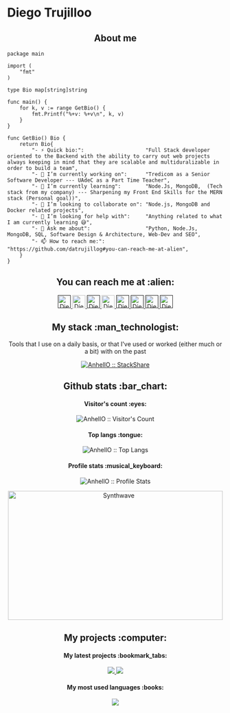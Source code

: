 # Diego Trujilloo

<h2 align="center">About me</h2>

```golang
package main

import (
	"fmt"
)

type Bio map[string]string

func main() {
	for k, v := range GetBio() {
		fmt.Printf("%+v: %+v\n", k, v)
	}
}

func GetBio() Bio {
	return Bio{
		"- ⚡ Quick bio:":                    "Full Stack developer oriented to the Backend with the ability to carry out web projects always keeping in mind that they are scalable and multiduralizable in order to build a team",
		"- 🔭 I’m currently working on":      "Tredicom as a Senior Software Developer --- UAdeC as a Part Time Teacher",
		"- 🌱 I’m currently learning":        "Node.Js, MongoDB,  (Tech stack from my company) --- Sharpening my Front End Skills for the MERN stack (Personal goal))",
		"- 👯 I’m looking to collaborate on": "Node.js, MongoDB and Docker related projects",
		"- 🤔 I’m looking for help with":     "Anything related to what I am currently learning 😅",
		"- 💬 Ask me about":                  "Python, Node.Js, MongoDB, SQL, Software Design & Architecture, Web-Dev and SEO",
		"- 📫 How to reach me:":              "https://github.com/datrujillog#you-can-reach-me-at-alien",
	}
}
```

<h2 align="center">You can reach me at :alien:</h2>

<p align="center">
  <a href="">
    <img src="https://d2fltix0v2e0sb.cloudfront.net/dev-badge.svg" alt="Diego Trujillo DEV Profile" height="30" width="30">
  </a>

  <a href="https://www.linkedin.com/in/trujillo-diego/">
    <img src="https://www.vectorlogo.zone/logos/linkedin/linkedin-icon.svg" alt="Diego Trujillo  LinkedIn Profile" height="30" width="30">
  </a>

  <a href="">
    <img src="https://www.vectorlogo.zone/logos/stackoverflow/stackoverflow-icon.svg" alt="Diego Trujillo  Stack Overflow Profile" height="30" width="30">
  </a>

  <a href="https://stackexchange.com/users/3525056/angel-santiago-jaime-zavala">
    <img src="https://www.vectorlogo.zone/logos/stackexchange/stackexchange-icon.svg" alt="Diego Trujillo  Stack Exchange Profile" height="30" width="30">
  </a>

  <a href="">
    <img src="https://cdn.worldvectorlogo.com/logos/stackshare.svg" alt="Diego Trujillo  StackShare Profile" height="30" width="30">
  </a>
  
  <a href="">
    <img src="https://www.vectorlogo.zone/logos/gitlab/gitlab-icon.svg" alt="Diego Trujillo  GitLab Profile" height="30" width="30">
  </a>
  
  <a href="">
    <img src="https://www.vectorlogo.zone/logos/medium/medium-tile.svg" alt="Diego Trujillo  Medium Profile" height="30" width="30">
  </a>
  
  <a href="">
    <img src="https://www.vectorlogo.zone/logos/youtube/youtube-icon.svg" alt="Diego Trujillo  YouTube Channel" height="30" width="30">
  </a>
</p>

<h2 align="center">My stack :man_technologist:</h2>

<p align="center">Tools that I use on a daily basis, or that I've used or worked (either much or a bit) with on the past</p>
<p align="center">
  <a href="">
    <img src="http://img.shields.io/badge/tech-stack-0690fa.svg?style=flat" alt="AnhellO :: StackShare" />
  </a>
</p>

<h2 align="center">Github stats :bar_chart:</h2>

<h4 align="center">Visitor's count :eyes:</h4>

<p align="center"><img src="https://profile-counter.glitch.me/{AnhellO}/count.svg" alt="AnhellO :: Visitor's Count" /></p>

<h4 align="center">Top langs :tongue:</h4>

<p align="center"><img src="https://github-readme-stats.vercel.app/api/top-langs/?username=AnhellO&langs_count=10&theme=tokyonight&layout=compact" alt="AnhellO :: Top Langs" /></p>

<h4 align="center">Profile stats :musical_keyboard:</h4>

<p align="center"><img src="https://github-readme-stats.vercel.app/api?username=AnhellO&show_icons=true&theme=synthwave" alt="AnhellO :: Profile Stats" /></p>

<p align="center"><img src="https://thumbs.gfycat.com/GoodnaturedFondGaur-size_restricted.gif" alt="Synthwave" height="300" width="500"></p>

<h2 align="center">My projects :computer:</h2> 

<h4 align="center">My latest projects :bookmark_tabs:</h4>

<p align="center">
  <a href="https://github.com/datrujillog/portafolio-Emulador">
    <img src="https://github-readme-stats.vercel.app/api/pin/?username=datrujillog&repo=github-readme-stats&theme=dark" />
  </a>
  <a href="https://github.com/datrujillog/portafolio-Emulador">
    <img src="https://github-readme-stats.vercel.app/api/pin/?username=datrujillog&repo=portafolio-Emulador&theme=dark" />
  </a>
</p>



<h4 align="center">My most used languages :books:</h4>

<p align="center">
  <a href="#">
    <img src="https://github-readme-stats.vercel.app/api/top-langs/?username=AnhellO&langs_count=10&theme=tokyonight&layout=compact" />
  </a>
</p>



              














